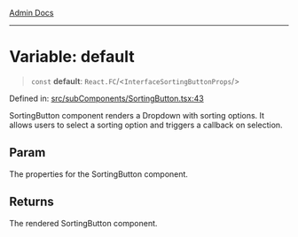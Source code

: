 [Admin Docs](/)

***

# Variable: default

> `const` **default**: `React.FC`/<`InterfaceSortingButtonProps`/>

Defined in: [src/subComponents/SortingButton.tsx:43](https://github.com/PalisadoesFoundation/talawa-admin/blob/main/src/subComponents/SortingButton.tsx#L43)

SortingButton component renders a Dropdown with sorting options.
It allows users to select a sorting option and triggers a callback on selection.

## Param

The properties for the SortingButton component.

## Returns

The rendered SortingButton component.
